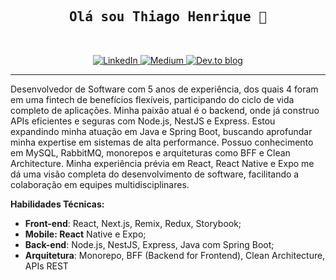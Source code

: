 <h2 align="center">
  <samp>Olá sou Thiago Henrique 👋</samp>
</h2>

<br>
<p align="center">
  <a href="https://www.linkedin.com/in/thenriquedomingues/" target="_blank">
    <img src="https://img.shields.io/badge/LinkedIn-0077B5?style=for-the-badge&logo=linkedin&logoColor=white" alt="LinkedIn">
  </a>
  <a href="https://medium.com/@thenriquedb" target="_blank">
    <img src="https://img.shields.io/badge/Medium-12100E?style=for-the-badge&logo=medium&logoColor=white" alt="Medium">
  </a>
  <a href="https://dev.to/thenriquedb" target="_blank">
    <img src="https://img.shields.io/badge/dev.to-0A0A0A?style=for-the-badge&logo=dev.to&logoColor=white" alt="Dev.to blog">
  </a>
</p>
<hr>

<p>
Desenvolvedor de Software com 5 anos de experiência, dos quais 4 foram em uma fintech de benefícios flexíveis, participando do ciclo de vida completo de aplicações. Minha paixão atual é o backend, onde já construo APIs eficientes e seguras com Node.js, NestJS e Express. Estou expandindo minha atuação em Java e Spring Boot, buscando aprofundar minha expertise em sistemas de alta performance. Possuo conhecimento em MySQL, RabbitMQ, monorepos e arquiteturas como BFF e Clean Architecture. Minha experiência prévia em React, React Native e Expo me dá uma visão completa do desenvolvimento de software, facilitando a colaboração em equipes multidisciplinares.
</p>

<b>Habilidades Técnicas:</b>
  
- **Front-end**: React, Next.js, Remix, Redux, Storybook;
- **Mobile: React** Native e Expo;
- **Back-end**: Node.js, NestJS, Express, Java com Spring Boot;
- **Arquitetura**: Monorepo, BFF (Backend for Frontend), Clean Architecture, APIs REST

